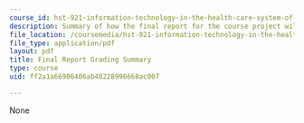```yaml
---
course_id: hst-921-information-technology-in-the-health-care-system-of-the-future-spring-2009
description: Summary of how the final report for the course project will be graded.
file_location: /coursemedia/hst-921-information-technology-in-the-health-care-system-of-the-future-spring-2009/ff2a1a66906406ab48228996668ac007_MITHST_921S09_prj_fn_grep.pdf
file_type: application/pdf
layout: pdf
title: Final Report Grading Summary
type: course
uid: ff2a1a66906406ab48228996668ac007

---
```

None